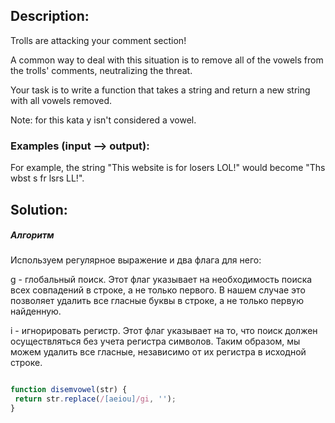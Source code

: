 ## Description:
Trolls are attacking your comment section!

A common way to deal with this situation is to remove all of the vowels from the trolls' comments, neutralizing the threat.

Your task is to write a function that takes a string and return a new string with all vowels removed.


Note: for this kata y isn't considered a vowel.


### Examples (input --> output):

For example, the string "This website is for losers LOL!" would become "Ths wbst s fr lsrs LL!".

## Solution:


##### Алгоритм
 Используем регулярное выражение и два флага для него:

g - глобальный поиск. Этот флаг указывает на необходимость поиска всех совпадений в строке, а не только первого. В нашем случае это позволяет удалить все гласные буквы в строке, а не только первую найденную.

i - игнорировать регистр.
Этот флаг указывает на то, что поиск должен осуществляться без учета регистра символов. Таким образом, мы можем удалить все гласные, независимо от их регистра в исходной строке.

```javascript

function disemvowel(str) {
 return str.replace(/[aeiou]/gi, '');
}

```